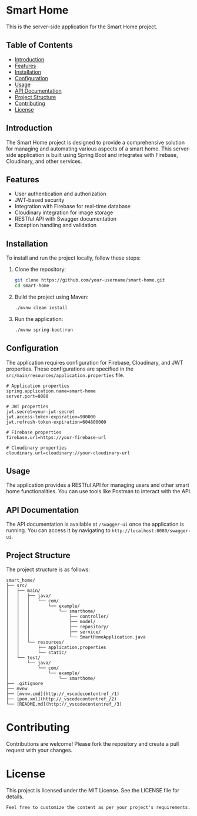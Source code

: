 # Smart Home

This is the server-side application for the Smart Home project.

## Table of Contents

- [Introduction](#introduction)
- [Features](#features)
- [Installation](#installation)
- [Configuration](#configuration)
- [Usage](#usage)
- [API Documentation](#api-documentation)
- [Project Structure](#project-structure)
- [Contributing](#contributing)
- [License](#license)

## Introduction

The Smart Home project is designed to provide a comprehensive solution for managing and automating various aspects of a smart home. This server-side application is built using Spring Boot and integrates with Firebase, Cloudinary, and other services.

## Features

- User authentication and authorization
- JWT-based security
- Integration with Firebase for real-time database
- Cloudinary integration for image storage
- RESTful API with Swagger documentation
- Exception handling and validation

## Installation

To install and run the project locally, follow these steps:

1. Clone the repository:
    ```sh
    git clone https://github.com/your-username/smart-home.git
    cd smart-home
    ```

2. Build the project using Maven:
    ```sh
    ./mvnw clean install
    ```

3. Run the application:
    ```sh
    ./mvnw spring-boot:run
    ```

## Configuration

The application requires configuration for Firebase, Cloudinary, and JWT properties. These configurations are specified in the `src/main/resources/application.properties` file.

```properties
# Application properties
spring.application.name=smart-home
server.port=8080

# JWT properties
jwt.secret=your-jwt-secret
jwt.access-token-expiration=900000
jwt.refresh-token-expiration=604800000

# Firebase properties
firebase.url=https://your-firebase-url

# Cloudinary properties
cloudinary.url=cloudinary://your-cloudinary-url
```

## Usage
The application provides a RESTful API for managing users and other smart home functionalities. You can use tools like Postman to interact with the API.

## API Documentation
The API documentation is available at ```/swagger-ui``` once the application is running. You can access it by navigating to ```http://localhost:8080/swagger-ui```.

## Project Structure
The project structure is as follows:
```
smart_home/
├── src/
│   ├── main/
│   │   ├── java/
│   │   │   └── com/
│   │   │       └── example/
│   │   │           └── smarthome/
│   │   │               ├── controller/
│   │   │               ├── model/
│   │   │               ├── repository/
│   │   │               ├── service/
│   │   │               └── SmartHomeApplication.java
│   │   └── resources/
│   │       ├── application.properties
│   │       └── static/
│   └── test/
│       └── java/
│           └── com/
│               └── example/
│                   └── smarthome/
├── .gitignore
├── mvnw
├── [mvnw.cmd](http://_vscodecontentref_/1)
├── [pom.xml](http://_vscodecontentref_/2)
└── [README.md](http://_vscodecontentref_/3)
```

# Contributing
Contributions are welcome! Please fork the repository and create a pull request with your changes.

# License
This project is licensed under the MIT License. See the LICENSE file for details.

```License
Feel free to customize the content as per your project's requirements.
```